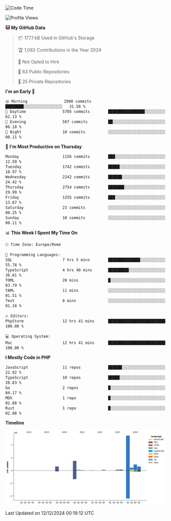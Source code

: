 <!--START_SECTION:waka-->
![Code Time](http://img.shields.io/badge/Code%20Time-5%2C503%20hrs%2036%20mins-blue)

![Profile Views](http://img.shields.io/badge/Profile%20Views-0-blue)

**🐱 My GitHub Data** 

> 📦 177.1 kB Used in GitHub's Storage 
 > 
> 🏆 1,062 Contributions in the Year 2024
 > 
> 🚫 Not Opted to Hire
 > 
> 📜 63 Public Repositories 
 > 
> 🔑 25 Private Repositories 
 > 
**I'm an Early 🐤** 

```text
🌞 Morning                2900 commits        ████████░░░░░░░░░░░░░░░░░   31.58 % 
🌆 Daytime                5705 commits        ████████████████░░░░░░░░░   62.13 % 
🌃 Evening                567 commits         ██░░░░░░░░░░░░░░░░░░░░░░░   06.18 % 
🌙 Night                  10 commits          ░░░░░░░░░░░░░░░░░░░░░░░░░   00.11 % 
```
📅 **I'm Most Productive on Thursday** 

```text
Monday                   1156 commits        ███░░░░░░░░░░░░░░░░░░░░░░   12.59 % 
Tuesday                  1742 commits        █████░░░░░░░░░░░░░░░░░░░░   18.97 % 
Wednesday                2242 commits        ██████░░░░░░░░░░░░░░░░░░░   24.42 % 
Thursday                 2754 commits        ███████░░░░░░░░░░░░░░░░░░   29.99 % 
Friday                   1255 commits        ███░░░░░░░░░░░░░░░░░░░░░░   13.67 % 
Saturday                 23 commits          ░░░░░░░░░░░░░░░░░░░░░░░░░   00.25 % 
Sunday                   10 commits          ░░░░░░░░░░░░░░░░░░░░░░░░░   00.11 % 
```


📊 **This Week I Spent My Time On** 

```text
🕑︎ Time Zone: Europe/Rome

💬 Programming Languages: 
SQL                      7 hrs 5 mins        ██████████████░░░░░░░░░░░   55.78 % 
TypeScript               4 hrs 40 mins       █████████░░░░░░░░░░░░░░░░   36.81 % 
TOML                     28 mins             █░░░░░░░░░░░░░░░░░░░░░░░░   03.79 % 
YAML                     11 mins             ░░░░░░░░░░░░░░░░░░░░░░░░░   01.51 % 
Text                     8 mins              ░░░░░░░░░░░░░░░░░░░░░░░░░   01.18 % 

🔥 Editors: 
PhpStorm                 12 hrs 41 mins      █████████████████████████   100.00 % 

💻 Operating System: 
Mac                      12 hrs 41 mins      █████████████████████████   100.00 % 
```

**I Mostly Code in PHP** 

```text
JavaScript               11 repos            ██████░░░░░░░░░░░░░░░░░░░   22.92 % 
TypeScript               10 repos            █████░░░░░░░░░░░░░░░░░░░░   20.83 % 
Go                       2 repos             █░░░░░░░░░░░░░░░░░░░░░░░░   04.17 % 
MDX                      1 repo              █░░░░░░░░░░░░░░░░░░░░░░░░   02.08 % 
Rust                     1 repo              █░░░░░░░░░░░░░░░░░░░░░░░░   02.08 % 
```



**Timeline**

![Lines of Code chart](https://raw.githubusercontent.com/frnwtr/frnwtr/main/assets/bar_graph.png)


 Last Updated on 12/12/2024 00:19:12 UTC
<!--END_SECTION:waka-->
